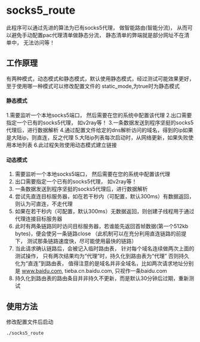# socks5_route
此程序可以通过先进的算法为已有socks5代理， 做智能路由(智能分流)，
从而可以避免手动配置pac代理清单做静态分流， 静态清单的弊端就是部分网址不在清单中， 无法访问等！

## 工作原理
有两种模式，动态模式和静态模式，默认使用静态模式，经过测试可能效果更好，至于使用哪一种模式可以修改配置文件的 static_mode,为true时为静态模式
#### 静态模式
1.需要监听一个本地socks5端口， 然后需要在您的系统中配置该代理
2.出口需要指定一个已有的socks5代理， 如v2ray等！
3.一条数据发送到程序坚挺的socks5代理后，进行数据解析
4.通过配置文件给定的dns解析访问的域名，得到的ip如果是大陆ip，则直连，反之代理
5.大陆ip列表每次启动时，从网络更新，如果失败使用本地列表
6.此过程失败使用动态模式建立链接

#### 动态模式
1. 需要监听一个本地socks5端口， 然后需要在您的系统中配置该代理
2. 出口需要指定一个已有的socks5代理， 如v2ray等！
3. 一条数据发送到程序坚挺的socks5代理后，进行数据解析
4. 尝试先直连目标服务器，如在若干秒内（可配置，默认300ms）有数据返回，则认为可直连，不走代理
5. 如果在若干秒内（可配置，默认300ms）无数据返回，则创建子线程用于通过代理连接目标服务器
6. 此时有两条链路同时访问目标服务器，若谁能先返回首帧数据(第一个512kb bytes)，便会使另一条链路close
    （此机制可以在充分利用直连链路的前提下， 测试那条链路速度快，尽可能使用最快的链路）
7. 当此请求确认链路后，会被记入临时路由表， 针对每个域名连续做两次上面的测试操作， 只有两次结果均为“代理”时，持久化到路由表为“代理”
    否则持久化为“直连”到路由表， 值得注意的是域名并非全域名，比如两次请求地址分别是 www.baidu.com, tieba.cn.baidu.com, 只视作一条baidu.com
8. 持久化到路由表的路由条目并非持久不更新，而是默认30分钟后过期，重新测试

## 使用方法
修改配置文件后启动
``` shell
./socks5_route
```

